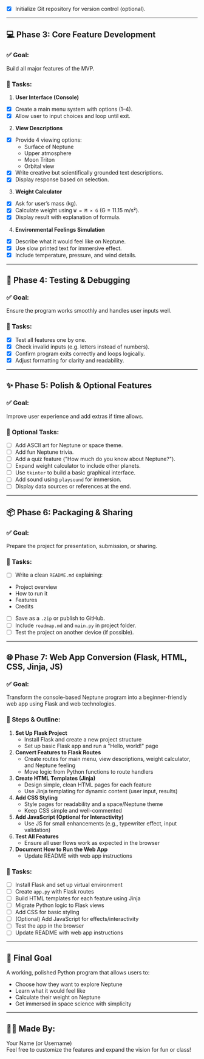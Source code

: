 - [x] Initialize Git repository for version control (optional).

---

## 💻 Phase 3: Core Feature Development

### ✅ Goal:
Build all major features of the MVP.

### 🔹 Tasks:
1. **User Interface (Console)**
 - [x] Create a main menu system with options (1–4).
 - [x] Allow user to input choices and loop until exit.

2. **View Descriptions**
 - [x] Provide 4 viewing options:
   - Surface of Neptune
   - Upper atmosphere
   - Moon Triton
   - Orbital view
 - [x] Write creative but scientifically grounded text descriptions.
 - [x] Display response based on selection.

3. **Weight Calculator**
 - [x] Ask for user’s mass (kg).
 - [x] Calculate weight using `W = M × G` (G = 11.15 m/s²).
 - [x] Display result with explanation of formula.

4. **Environmental Feelings Simulation**
 - [x] Describe what it would feel like on Neptune.
 - [x] Use slow printed text for immersive effect.
 - [x] Include temperature, pressure, and wind details.

---

## 🧪 Phase 4: Testing & Debugging

### ✅ Goal:
Ensure the program works smoothly and handles user inputs well.

### 🔹 Tasks:
- [x] Test all features one by one.
- [x] Check invalid inputs (e.g. letters instead of numbers).
- [x] Confirm program exits correctly and loops logically.
- [x] Adjust formatting for clarity and readability.

---

## ✨ Phase 5: Polish & Optional Features

### ✅ Goal:
Improve user experience and add extras if time allows.

### 🔹 Optional Tasks:
- [ ] Add ASCII art for Neptune or space theme.
- [ ] Add fun Neptune trivia.
- [ ] Add a quiz feature ("How much do you know about Neptune?").
- [ ] Expand weight calculator to include other planets.
- [ ] Use `tkinter` to build a basic graphical interface.
- [ ] Add sound using `playsound` for immersion.
- [ ] Display data sources or references at the end.

---

## 📦 Phase 6: Packaging & Sharing

### ✅ Goal:
Prepare the project for presentation, submission, or sharing.

### 🔹 Tasks:
- [ ] Write a clean `README.md` explaining:
- Project overview
- How to run it
- Features
- Credits
- [ ] Save as a `.zip` or publish to GitHub.
- [ ] Include `roadmap.md` and `main.py` in project folder.
- [ ] Test the project on another device (if possible).

---

## 🌐 Phase 7: Web App Conversion (Flask, HTML, CSS, Jinja, JS)

### ✅ Goal:
Transform the console-based Neptune program into a beginner-friendly web app using Flask and web technologies.

### 🔹 Steps & Outline:
1. **Set Up Flask Project**
   - Install Flask and create a new project structure
   - Set up basic Flask app and run a "Hello, world!" page
2. **Convert Features to Flask Routes**
   - Create routes for main menu, view descriptions, weight calculator, and Neptune feeling
   - Move logic from Python functions to route handlers
3. **Create HTML Templates (Jinja)**
   - Design simple, clean HTML pages for each feature
   - Use Jinja templating for dynamic content (user input, results)
4. **Add CSS Styling**
   - Style pages for readability and a space/Neptune theme
   - Keep CSS simple and well-commented
5. **Add JavaScript (Optional for Interactivity)**
   - Use JS for small enhancements (e.g., typewriter effect, input validation)
6. **Test All Features**
   - Ensure all user flows work as expected in the browser
7. **Document How to Run the Web App**
   - Update README with web app instructions

### 🔹 Tasks:
- [ ] Install Flask and set up virtual environment
- [ ] Create `app.py` with Flask routes
- [ ] Build HTML templates for each feature using Jinja
- [ ] Migrate Python logic to Flask views
- [ ] Add CSS for basic styling
- [ ] (Optional) Add JavaScript for effects/interactivity
- [ ] Test the app in the browser
- [ ] Update README with web app instructions

---

## 🏁 Final Goal

A working, polished Python program that allows users to:
- Choose how they want to explore Neptune
- Learn what it would feel like
- Calculate their weight on Neptune
- Get immersed in space science with simplicity

---

## 👩‍🚀 Made By:
Your Name (or Username)  
Feel free to customize the features and expand the vision for fun or class!

